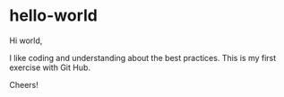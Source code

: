 # hello-world

Hi world,

I like coding and understanding about the best practices. This is my first exercise with Git Hub.

Cheers!
